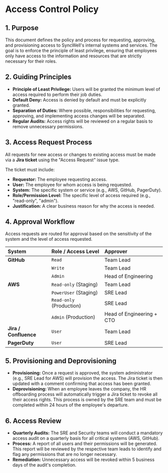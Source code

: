 # Access Control Policy

## 1. Purpose
This document defines the policy and process for requesting, approving, and provisioning access to SyncWell's internal systems and services. The goal is to enforce the principle of least privilege, ensuring that employees only have access to the information and resources that are strictly necessary for their roles.

## 2. Guiding Principles
*   **Principle of Least Privilege:** Users will be granted the minimum level of access required to perform their job duties.
*   **Default Deny:** Access is denied by default and must be explicitly granted.
*   **Separation of Duties:** Where possible, responsibilities for requesting, approving, and implementing access changes will be separated.
*   **Regular Audits:** Access rights will be reviewed on a regular basis to remove unnecessary permissions.

## 3. Access Request Process
All requests for new access or changes to existing access must be made via a **Jira ticket** using the "Access Request" issue type.

The ticket must include:
*   **Requestor:** The employee requesting access.
*   **User:** The employee for whom access is being requested.
*   **System:** The specific system or service (e.g., AWS, GitHub, PagerDuty).
*   **Role/Permission Level:** The specific level of access required (e.g., "read-only", "admin").
*   **Justification:** A clear business reason for why the access is needed.

## 4. Approval Workflow
Access requests are routed for approval based on the sensitivity of the system and the level of access requested.

| System | Role / Access Level | Approver |
| :--- | :--- | :--- |
| **GitHub** | `Read` | Team Lead |
| | `Write` | Team Lead |
| | `Admin` | Head of Engineering |
| **AWS** | `Read-only` (Staging) | Team Lead |
| | `PowerUser` (Staging) | SRE Lead |
| | `Read-only` (Production) | SRE Lead |
| | `Admin` (Production) | Head of Engineering + CTO |
| **Jira / Confluence** | `User` | Team Lead |
| **PagerDuty** | `User` | SRE Lead |

## 5. Provisioning and Deprovisioning
*   **Provisioning:** Once a request is approved, the system administrator (e.g., SRE Lead for AWS) will provision the access. The Jira ticket is then updated with a comment confirming that access has been granted.
*   **Deprovisioning:** When an employee leaves the company, the HR offboarding process will automatically trigger a Jira ticket to revoke all their access rights. This process is owned by the SRE team and must be completed within 24 hours of the employee's departure.

## 6. Access Review
*   **Quarterly Audits:** The SRE and Security teams will conduct a mandatory access audit on a quarterly basis for all critical systems (AWS, GitHub).
*   **Process:** A report of all users and their permissions will be generated. This report will be reviewed by the respective team leads to identify and flag any permissions that are no longer necessary.
*   **Remediation:** Unnecessary access will be revoked within 5 business days of the audit's completion.
